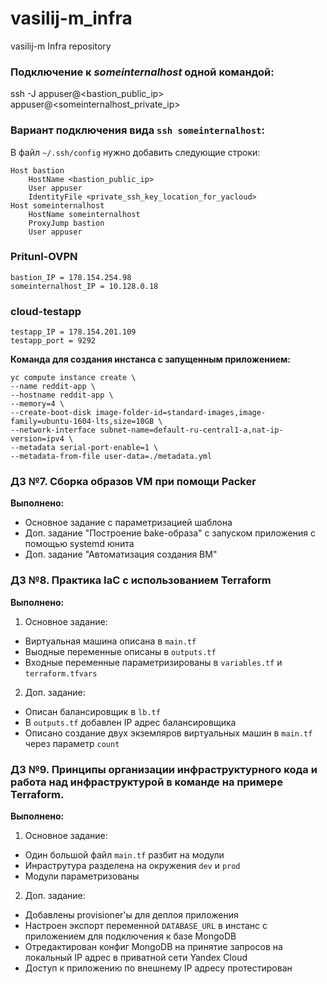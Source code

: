# vasilij-m_infra
vasilij-m Infra repository

### Подключение к *someinternalhost* одной командой:

ssh -J appuser@<bastion_public_ip> appuser@<someinternalhost_private_ip>

### Вариант подключения вида `ssh someinternalhost`:

В файл `~/.ssh/config` нужно добавить следующие строки:

```
Host bastion
    HostName <bastion_public_ip>
    User appuser
    IdentityFile <private_ssh_key_location_for_yacloud>
Host someinternalhost
    HostName someinternalhost
    ProxyJump bastion
    User appuser
```

### Pritunl-OVPN

```
bastion_IP = 178.154.254.98
someinternalhost_IP = 10.128.0.18
```

### cloud-testapp

```
testapp_IP = 178.154.201.109
testapp_port = 9292
```

**Команда для создания инстанса с запущенным приложением:**

```
yc compute instance create \
--name reddit-app \
--hostname reddit-app \
--memory=4 \
--create-boot-disk image-folder-id=standard-images,image-family=ubuntu-1604-lts,size=10GB \
--network-interface subnet-name=default-ru-central1-a,nat-ip-version=ipv4 \
--metadata serial-port-enable=1 \
--metadata-from-file user-data=./metadata.yml
```

### ДЗ №7. Сборка образов VM при помощи Packer

**Выполнено:**
* Основное задание с параметризацией шаблона
* Доп. задание "Построение bake-образа" с запуском приложения с помощью systemd юнита
* Доп. задание "Автоматизация создания ВМ"

### ДЗ №8. Практика IaC с использованием Terraform

**Выполнено:**
1. Основное задание:
  * Виртуальная машина описана в `main.tf`
  * Выодные переменные описаны в `outputs.tf`
  * Входные переменные параметризированы в `variables.tf` и `terraform.tfvars`

2. Доп. задание:
  * Описан балансировщик в `lb.tf`
  * В `outputs.tf` добавлен IP адрес балансировщика
  * Описано создание двух экземляров виртуальных машин в `main.tf` через параметр `count`

### ДЗ №9. Принципы организации инфраструктурного кода и работа над инфраструктурой в команде на примере Terraform.

**Выполнено:**
1. Основное задание:
  * Один большой файл `main.tf` разбит на модули
  * Инраструтура разделена на окружения `dev` и `prod`
  * Модули параметризованы

2. Доп. задание:
  * Добавлены provisioner'ы для деплоя приложения
  * Настроен экспорт переменной `DATABASE_URL` в инстанс с приложением для подключения к базе MongoDB
  * Отредактирован конфиг MongoDB на принятие запросов на локальный IP адрес в приватной сети Yandex Cloud
  * Доступ к приложению по внешнему IP адресу протестирован
